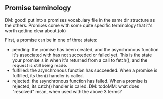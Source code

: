 ## Promise terminology
DM: good! put into a promises vocabulary file in the same dir structure as the others.
Promises come with some quite specific terminology that it's worth getting clear about.(ok)

First, a promise can be in one of three states:

* pending: the promise has been created, and the asynchronous function it's associated with has not succeeded or failed yet. This is the state your promise is in when it's returned from a call to fetch(), and the request is still being made.
* fulfilled: the asynchronous function has succeeded. When a promise is fulfilled, its then() handler is called.
* rejected: the asynchronous function has failed. When a promise is rejected, its catch() handler is called.
DM: todoMM: what does "resolved" mean, when used with the above 3 terms?